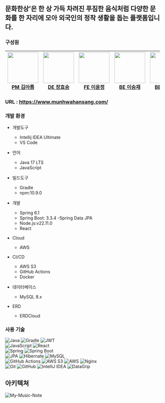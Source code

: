 ## 문화한상’은 한 상 가득 차려진 푸짐한 음식처럼 다양한 문화를 한 자리에 모아 외국인의 정착 생활을 돕는 플랫폼입니다.  

### 구성원
| <a href="https://github.com/kar702"><img src="https://github.com/kar702.png" width="100px"><br>PM 김아름</a> | <a href="https://github.com/hyoseung-jang"><img src="https://github.com/hyoseung-jang.png" width="100px"><br>DE 장효승</a> | <a href="https://github.com/E2YunJeong"><img src="https://github.com/E2YunJeong.png" width="100px"><br>FE 이윤정</a> | <a href="https://github.com/masiljangajji"><img src="https://github.com/masiljangajji.png" width="100px"><br>BE 이승재</a> | <a href="https://github.com/celinayk"><img src="https://github.com/celinayk.png" width="100px"><br>BE 류연경</a> |
|-----|-----|-----|-----|-----|


### URL  : https://www.munhwahansang.com/

### 개발 환경
- 개발도구
  - Intellij IDEA Ultimate
  - VS Code
- 언어
  - Java 17 LTS
  - JavaScript
- 빌드도구
  - Gradle
  - npm:10.9.0
- 개발
  - Spring 6.1
  - Spring Boot: 3.3.4
  -Spring Data JPA
  - Node.js:v22.11.0
  - React
    
- Cloud
  - AWS 
- CI/CD
  - AWS S3
  - GitHub Actions
  - Docker
- 데이터베이스
  - MySQL 8.x
- ERD
  - ERDCloud

### 사용 기술
![Java](https://img.shields.io/badge/java-%23ED8B00.svg?style=for-the-badge&logo=openjdk&logoColor=white)
![Gradle](https://img.shields.io/badge/Gradle-02303A.svg?style=for-the-badge&logo=gradle&logoColor=white)
![JWT](https://img.shields.io/badge/JWT-black?style=for-the-badge&logo=JSON%20web%20tokens)
<br>
![JavaScript](https://img.shields.io/badge/JavaScript-F7DF1E.svg?style=for-the-badge&logo=javascript&logoColor=black)
![React](https://img.shields.io/badge/React-61DAFB.svg?style=for-the-badge&logo=react&logoColor=black)
<br>
![Spring](https://img.shields.io/badge/spring-%236DB33F.svg?style=for-the-badge&logo=spring&logoColor=white)
![Spring Boot](https://img.shields.io/badge/Spring_Boot-%236DB33F.svg?style=for-the-badge&logo=spring-boot&logoColor=white)
<br>
![JPA](https://img.shields.io/badge/JPA-007396.svg?style=for-the-badge&logo=java&logoColor=white)
![Hibernate](https://img.shields.io/badge/Hibernate-59666C.svg?style=for-the-badge&logo=hibernate&logoColor=white)
![MySQL](https://img.shields.io/badge/MySQL-blue?style=for-the-badge&logo=MySQL)
<br>
![GitHub Actions](https://img.shields.io/badge/github%20actions-%232671E5.svg?style=for-the-badge&logo=githubactions&logoColor=white)
![AWS S3](https://img.shields.io/badge/Amazon%20S3-569A31.svg?style=for-the-badge&logo=amazon-s3&logoColor=white)
![AWS](https://img.shields.io/badge/Amazon%20AWS-232F3E.svg?style=for-the-badge&logo=amazon-aws&logoColor=white)
![Nginx](https://img.shields.io/badge/nginx-%23009639.svg?style=for-the-badge&logo=nginx&logoColor=white)
<br>
![Git](https://img.shields.io/badge/Git-F05032.svg?style=for-the-badge&logo=git&logoColor=white)
![GitHub](https://img.shields.io/badge/GitHub-181717.svg?style=for-the-badge&logo=github&logoColor=white)
![IntelliJ IDEA](https://img.shields.io/badge/IntelliJ_IDEA-000000.svg?style=for-the-badge&logo=intellij-idea&logoColor=white)
![DataGrip](https://img.shields.io/badge/DataGrip-000000.svg?style=for-the-badge&logo=datagrip&logoColor=white)



## 아키텍쳐
![My-Music-Note](https://github.com/user-attachments/assets/dba5bb59-4488-41b4-b552-6cd347a23f8e)


